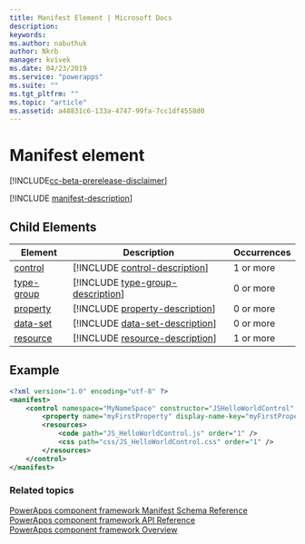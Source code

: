 ```yaml
---
title: Manifest Element | Microsoft Docs
description: 
keywords:
ms.author: nabuthuk
author: Nkrb
manager: kvivek
ms.date: 04/23/2019
ms.service: "powerapps"
ms.suite: ""
ms.tgt_pltfrm: ""
ms.topic: "article"
ms.assetid: a48831c6-133a-4747-99fa-7cc1df4558d0
---
```


# Manifest element

[!INCLUDE[cc-beta-prerelease-disclaimer](../../../includes/cc-beta-prerelease-disclaimer.md)]

[!INCLUDE [manifest-description](includes/manifest-description.md)]

## Child Elements

|Element|Description|Occurrences|
|--|--|--|
|[control](control.md)|[!INCLUDE [control-description](includes/control-description.md)]|1 or more|
|[type-group](type-group.md)|[!INCLUDE [type-group-description](includes/type-group-description.md)]|0 or more|
|[property](property.md)|[!INCLUDE [property-description](includes/property-description.md)]|0 or more|
|[data-set](data-set.md)|[!INCLUDE [data-set-description](includes/data-set-description.md)]|0 or more|
|[resource](resources.md)|[!INCLUDE [resource-description](includes/resources-description.md)]|1 or more|

## Example

```xml
<?xml version="1.0" encoding="utf-8" ?>
<manifest>
	<control namespace="MyNameSpace" constructor="JSHelloWorldControl" version="1.0.0" display-name-key="JS_HelloWorldControl_Display_Key" description-key="JS_HelloWorldControl_Desc_Key" control-type="standard">
		<property name="myFirstProperty" display-name-key="myFirstProperty_Display_Key" description-key="myFirstProperty_Desc_Key" of-type="SingleLine.Text" usage="bound" required="true" />
		<resources>
			<code path="JS_HelloWorldControl.js" order="1" />
			<css path="css/JS_HelloWorldControl.css" order="1" />
		</resources>
	</control>
</manifest>
```

### Related topics

[PowerApps component framework Manifest Schema Reference](index.md)<br/>
[PowerApps component framework API Reference](../reference/index.md)<br/>
[PowerApps component framework Overview](../overview.md)
